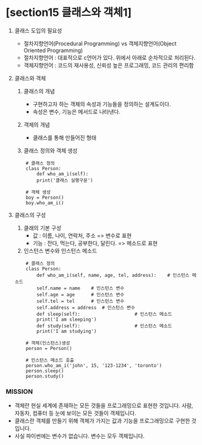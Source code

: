 # [section15 클래스와 객체1] 

01. 클래스 도입의 필요성
	- 절차지향언어(Procedural Programming) vs 객체지향언어(Object Oriented Programming)
	- 절차지향언어 : 대표적으로 c언어가 있다. 위에서 아래로 순차적으로 처리된다.
	- 객체지향언어 : 코드의 재사용성, 신뢰성 높은 프로그래밍, 코드 관리의 편리함

02. 클래스와 객체
	1. 클래스의 개념
		- 구현하고자 하는 객체의 속성과 기능들을 정의하는 설계도이다.
		- 속성은 변수, 기능은 메서드로 나타낸다.

	2. 객체의 개념
		- 클래스를 통해 만들어진 형태

	5. 클래스 정의와 객체 생성
	```
		# 클래스 정의
		class Person:
		    def who_am_i(self):
			print('클래스 실행구문')

		# 객체 생성
		boy = Person()
		boy.who_am_i()
	```

03. 클래스의 구성
	1. 클래의 기본 구성
		- 값 : 이름, 나이, 연락처, 주소            => 변수로 표현
		- 기능 : 잔다, 먹는다, 공부한다, 달린다.    => 메소드로 표현
	2. 인스턴스 변수와 인스턴스 메소드
	```
		# 클래스 정의
		class Person:
		    def who_am_i(self, name, age, tel, address):	# 인스턴스 메소드
			self.name = name	# 인스턴스 변수    
			self.age = age		# 인스턴스 변수
			self.tel = tel		# 인스턴스 변수
			self.address = address	# 인스턴스 변수
		    def sleep(self):					# 인스턴스 메소드
			print('I am sleeping')
		    def study(self):					# 인스턴스 메소드
			print('I am studying')       

		# 객체(인스턴스)생성
		person = Person()

		# 인스턴스 메소드 호출
		person.who_am_i('john', 15, '123-1234', 'toronto')
		person.sleep()
		person.study()
	```

### MISSION ###
- 객체란 현실 세계에 존재하는 모든 것들을 프로그래밍으로 표현한 것입니다. 사람, 자동차, 컴퓨터 등 눈에 보이는 모든 것들이 객체입니다.
- 클래스란 객체를 만들기 위해 객체가 가지는 값과 기능을 프로그래밍으로 구현한 것입니다.
- 사실 파이썬에는 변수가 없습니다. 변수는 모두 객체입니다.
